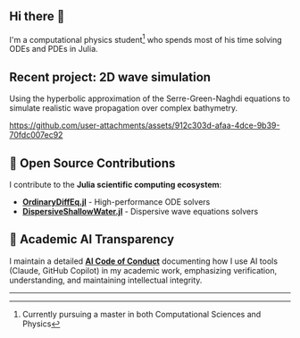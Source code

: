## Hi there 👋

I'm a computational physics student[^1] who spends most of his time solving ODEs and PDEs in Julia.

## Recent project: 2D wave simulation

Using the hyperbolic approximation of the Serre-Green-Naghdi equations to simulate realistic wave propagation over complex bathymetry.




https://github.com/user-attachments/assets/912c303d-afaa-4dce-9b39-70fdc007ec92



## 🚀 Open Source Contributions

I contribute to the **Julia scientific computing ecosystem**:

- **[OrdinaryDiffEq.jl](https://github.com/SciML/OrdinaryDiffEq.jl)** - High-performance ODE solvers
- **[DispersiveShallowWater.jl](https://github.com/NumericalMathematics/DispersiveShallowWater.jl)** - Dispersive wave equations solvers


## 🤖 Academic AI Transparency

I maintain a detailed **[AI Code of Conduct](https://cwittens.github.io/academic-ai-code-of-conduct/)** documenting how I use AI tools (Claude, GitHub Copilot) in my academic work, emphasizing verification, understanding, and maintaining intellectual integrity.

---

[^1]: Currently pursuing a master in both Computational Sciences and Physics
